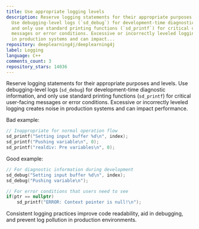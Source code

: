 ```yaml
---
title: Use appropriate logging levels
description: Reserve logging statements for their appropriate purposes and levels.
  Use debugging-level logs (`sd_debug`) for development-time diagnostic information,
  and only use standard printing functions (`sd_printf`) for critical user-facing
  messages or error conditions. Excessive or incorrectly leveled logging creates noise
  in production systems and can impact...
repository: deeplearning4j/deeplearning4j
label: Logging
language: C++
comments_count: 3
repository_stars: 14036
---
```


Reserve logging statements for their appropriate purposes and levels. Use debugging-level logs (`sd_debug`) for development-time diagnostic information, and only use standard printing functions (`sd_printf`) for critical user-facing messages or error conditions. Excessive or incorrectly leveled logging creates noise in production systems and can impact performance.

Bad example:
```cpp
// Inappropriate for normal operation flow
sd_printf("Setting input buffer %d\n", index);
sd_printf("Pushing variable\n", 0);
sd_printf("realdiv: Pre variables\n", 0);
```

Good example:
```cpp
// For diagnostic information during development
sd_debug("Setting input buffer %d\n", index);
sd_debug("Pushing variable\n");

// For error conditions that users need to see
if(ptr == nullptr)
    sd_printf("ERROR: Context pointer is null!\n");
```

Consistent logging practices improve code readability, aid in debugging, and prevent log pollution in production environments.